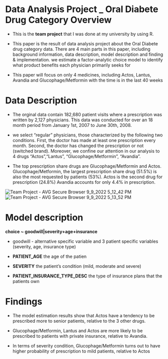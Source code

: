 # Data Analysis Project _  Oral Diabete Drug Category Overview
* This is the **team project** that I was done at my university by using R.

* This paper is the result of data analysis project about the Oral Diabete drug category data. There are 4 main
parts in this paper, including background information, data description, model description and finding &
implementation. we estimate a factor-analytic choice model to identify what product benefits each physician primarily seeks for

* This paper will focus on only 4 medicines, including Actos, Lantus, Avandia and Glucophage/Metformin with the time is in the last 40 weeks

# Data Description

* The orginal data contain 182,680 patient visits where a prescription was written by 2,127 physicians.
This data was conducted for over an 18 month period from January 1st, 2007 to June 30th, 2008.

* we select “regular” physicians, those characterized by the following two conditions.
First, the doctor has made at least one prescription every month. Second, the doctor has changed the
prescription or not (switched brand). Moreover, we confine our attention in our analysis to 4 drugs
“Actos”,“Lantus”, “Glucophage/Metformin”, “Avandia”. 

* The top prescription share drugs are Glucophage/Metformin and Actos. Glucophage/Metformin, the largest prescription share drug (51.5%) is also the most requested by patients (53%). Actos is the second drug for prescription (24.8%) Avandia accounts for only 4.4% in prescription. 

![Team Project - AVG Secure Browser 9_9_2022 5_12_42 PM](https://user-images.githubusercontent.com/99704273/189304092-8bb3dbc2-6dfb-4d9a-a965-c15fb02615d4.png)
![Team Project - AVG Secure Browser 9_9_2022 5_13_52 PM](https://user-images.githubusercontent.com/99704273/189304329-acabcd20-de86-4949-8d18-6f5181e43ae6.png)

# Model description

**choice ~ goodwill|severity+age+insurance**

* goodwill - alternative specific variable and 3 patient specific variables (severity, age, insurance type)

* **PATIENT_AGE**  the age of the patien

* **SEVERITY**  the patient’s condition (mild, moderate and severe)

* **PATIENT_INSURANCE_TYPE_DESC**  the type of insurance plans that the patients own

# Findings

* The model estimation results show that Actos have a tendency to be prescribed more to senior patients, relative to the 3 other drugs.

* Glucophage/Metformin, Lantus and Actos are more likely to be prescribed to patients with private insurance, relative to Avandia.

* In terms of severity condition, Glucophage/Metformin turns out to have higher probability of prescription to mild patients, relative to Actos
